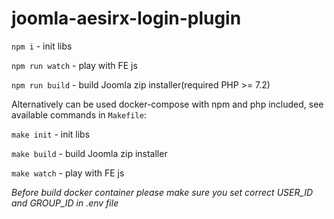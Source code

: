 # joomla-aesirx-login-plugin

`npm i` - init libs

`npm run watch` - play with FE js

`npm run build` - build Joomla zip installer(required PHP >= 7.2)

Alternatively can be used docker-compose with npm and php included, see available commands in `Makefile`: 

`make init` - init libs

`make build` - build Joomla zip installer

`make watch` - play with FE js

_Before build docker container please make sure you set correct USER_ID and GROUP_ID in .env file_